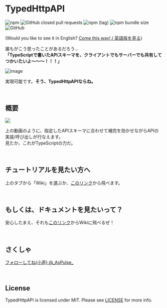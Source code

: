 # TypedHttpAPI
![npm](https://img.shields.io/npm/dw/typed-http-api?color=%23c9003d&style=flat-square&label=Downloads)
![GitHub closed pull requests](https://img.shields.io/github/issues-pr-closed/aspulse/TypedHTTPAPI?color=%23c9003d&label=Pull%20Requests&style=flat-square)
![npm (tag)](https://img.shields.io/npm/v/typed-http-api/rc?style=flat-square)
![npm bundle size](https://img.shields.io/bundlephobia/min/typed-http-api?style=flat-square)
![GitHub](https://img.shields.io/github/license/aspulse/TypedHTTPAPI?style=flat-square)  

(Would you like to see it in English? [Come this way! / 英語版を見る](./README.md))

誰もがこう思ったことがあるだろう...  
**「TypeScriptで書いたAPIスキーマを、クライアントでもサーバーでも共有してつかいたいよ～～～！！！」**

![image](https://user-images.githubusercontent.com/84216737/175771495-c619aa20-067c-4f34-ba5e-2bcd21547f9f.png)


実現可能です。**そう、TypedHttpAPIならね。**

<br>

## 概要
![](https://user-images.githubusercontent.com/84216737/175768210-e444a823-ec20-4984-8a8b-23855d42fdef.gif)  

上の動画のように、指定したAPIスキーマに合わせて補完を効かせながらAPIの実装/呼び出しが行なえます。  
見たか、これがTypeScriptの力だ。

<br>

## チュートリアルを見たい方へ

上のタブから「Wiki」を選ぶか、[このリンク](https://github.com/AsPulse/TypedHttpAPI/wiki/Tutorial)から飛べます。

<br>

## もしくは、ドキュメントを見たいって？
安心したまえ、それも[このリンク](https://github.com/AsPulse/TypedHttpAPI/wiki/Documentation)からWikiに飛べるぜ！

<br>

## さくしゃ
[フォローしてね(小声) @\_AsPulse\_](https://twitter.com/_AsPulse_?ref_src=twsrc%5Etfw)

<br>

## License
TypedHttpAPI is licensed under MIT. Please see [LICENSE](./LICENSE) for more info.
